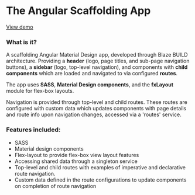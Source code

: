 # The Angular Scaffolding App

[View demo](https://s3.ap-southeast-2.amazonaws.com/demo-g-scaffolding-angular/index.html)

### What is it?

A scaffolding Angular Material Design app, developed through Blaze BUILD
architecture. Providing a **header** (logo, page titles, and sub-page navigation
buttons), a **sidebar** (logo, top-level navigation), and components with
**child components** which are loaded and navigated to via configured **routes**.

The app uses **SASS**, **Material Design components**, and the **fxLayout**
module for flex-box layouts.

Navigation is provided through top-level and child routes. These routes are
configured with custom data which updates components with page details and route
info upon navigation changes, accessed via a 'routes' service.

### Features included:

*   SASS
*   Material design components
*   Flex-layout to provide flex-box view layout features
*   Accessing shared data through a singleton service
*   Top-level and child routes with examples of imperative and declarative route
    navigation.
*   Custom data defined in the route configurations to update components on
    completion of route navigation
